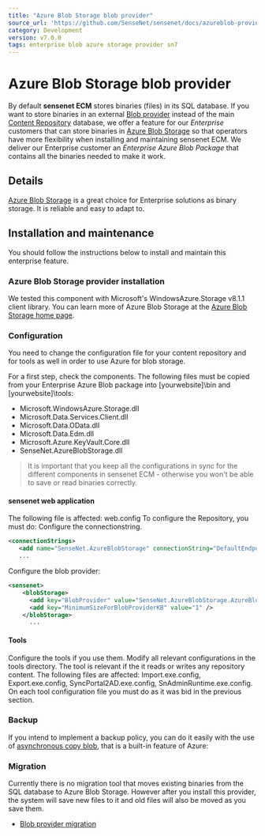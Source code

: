 ```yaml
---
title: "Azure Blob Storage blob provider"
source_url: 'https://github.com/SenseNet/sensenet/docs/azureblob-provider.md'
category: Development
version: v7.0.0
tags: enterprise blob azure storage provider sn7
---
```


# Azure Blob Storage blob provider

By default **sensenet ECM** stores binaries (files) in its SQL database. If you want to store binaries in an external [Blob provider](blob-provider.md "sensenet blob provider") instead of the main [Content Repository](Content_Repository "wikilink") database, we offer a feature for our *Enterprise* customers that can store binaries in [Azure Blob Storage](https://azure.microsoft.com/en-gb/services/storage/blobs/) so that operators have more flexibility when installing and maintaining sensenet ECM. We deliver our Enterprise customer an *Enterprise Azure Blob Package* that contains all the binaries needed to make it work.

## Details

[Azure Blob Storage](https://azure.microsoft.com/en-gb/services/storage/blobs/) is a great choice for Enterprise solutions as binary storage. It is reliable and easy to adapt to.

## Installation and maintenance

You should follow the instructions below to install and maintain this enterprise feature.

### Azure Blob Storage provider installation

We tested this component with Microsoft's WindowsAzure.Storage v8.1.1 client library. You can learn more of Azure Blob Storage at the [Azure Blob Storage home page](https://azure.microsoft.com/en-gb/services/storage/blobs/).

### Configuration

You need to change the configuration file for your content repository and for tools as well in order to use Azure for blob storage.

For a first step, check the components. The following files must be copied from your Enterprise Azure Blob package into \[yourwebsite\]\\bin and \[yourwebsite\]\\tools:

-   Microsoft.WindowsAzure.Storage.dll
-   Microsoft.Data.Services.Client.dll
-   Microsoft.Data.OData.dll
-   Microsoft.Data.Edm.dll
-   Microsoft.Azure.KeyVault.Core.dll
-   SenseNet.AzureBlobStorage.dll

> It is important that you keep all the configurations in sync for the different components in sensenet ECM - otherwise you won't be able to save or read binaries correctly.

#### sensenet web application

The following file is affected: web.config To configure the Repository, you must do: Configure the connectionstring.

``` xml
<connectionStrings>
   <add name="SenseNet.AzureBlobStorage" connectionString="DefaultEndpointsProtocol=https;AccountName=[azure account name];AccountKey=[azure account key];EndpointSuffix=core.windows.net" />
   ...
```

Configure the blob provider:

``` xml
<sensenet>
    <blobStorage>
      <add key="BlobProvider" value="SenseNet.AzureBlobStorage.AzureBlobProvider" />
      <add key="MinimumSizeForBlobProviderKB" value="1" />
    </blobStorage>
      ...
```

#### Tools

Configure the tools if you use them. Modify all relevant configurations in the tools directory. The tool is relevant if the it reads or writes any repository content. The following files are affected: Import.exe.config, Export.exe.config, SyncPortal2AD.exe.config, SnAdminRuntime.exe.config. On each tool configuration file you must do as it was bid in the previous section.

### Backup

If you intend to implement a backup policy, you can do it easily with the use of [asynchronous copy blob](https://blogs.msdn.microsoft.com/windowsazurestorage/2012/06/12/introducing-asynchronous-cross-account-copy-blob/), that is a built-in feature of Azure:


### Migration

Currently there is no migration tool that moves existing binaries from the SQL database to Azure Blob Storage. However after you install this provider, the system will save new files to it and old files will also be moved as you save them.

-   [Blob provider migration](blob-provider.md#Migration "Migration")
